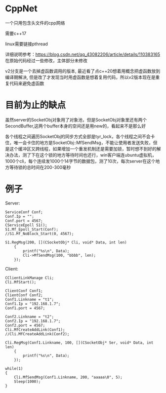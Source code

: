 # CppNet
一个只用包含头文件的cpp网络

需要c++17

linux需要链接pthread

详细说明参考：https://blog.csdn.net/qq_43082206/article/details/110383165 在原始代码经过一些修改，主体部分未修改

v2分支是一个去掉虚函数调用的版本, 最近看了点c++20想着用概念把虚函数放到编译期解决, 但是改了才发现当时用虚函数是想着复用代码，所以v2版本现在是重复代码来避免虚函数

# 目前为止的缺点

虽然server的SocketObj对象用了对象池，但是SocketObj对象里还有两个SecondBuffer,这两个buffer本身的空间还是用new的，看起来不是那么好

各个线程之间遍历SocketObj的同步方式全部是tyr_lock，各个线程之间不会卡住，唯一会卡住的地方是SocketObj::MfSendMsg，不能让使用者发送失败，但是这个缓冲区又跨线程，如果增加一个重发机制还是需要加锁，暂时想不到好的解决办法，测了下在这个锁的地方等待时间也还行，win客户端连ubuntu虚拟机，1000个cli，每个连续发1000个14字节的数据包，测了10次，每次server在这个地方等待锁的总时间在200-300毫秒

# 例子
Server:

    ServiceConf Conf;
    Conf.Ip = "";
    Conf.port = 4567;
    CServiceEpoll S1();
	S1.Mf_Epoll_Start(Conf);
	//S1.Mf_NoBlock_Start(0, 4567);

    S1.RegMsg(200, [](CSocketObj* Cli, void* Data, int len)
        {
            printf("%s\n", Data);
            Cli->MfSendMsg(100, "bbbb", len);
        });

Client:

	CClientLinkManage Cli;
	Cli.MfStart();

	ClientConf Conf1;
	ClientConf Conf2;
	Conf1.Linkname = "t1";
	Conf1.Ip = "192.168.1.7";
	Conf1.port = 4567;

	Conf2.Linkname = "t2";
	Conf2.Ip = "192.168.1.7";
	Conf2.port = 4567;
	Cli.MfCreateAddLink(Conf1);
	//Cli.MfCreateAddLink(Conf2);

	Cli.RegMsg(Conf1.Linkname, 100, [](CSocketObj* Ser, void* Data, int len)
		{
			printf("%s\n", Data);
		});

	while(1)
	{
		Cli.MfSendMsg(Conf1.Linkname, 200, "aaaaa\0", 5);
		Sleep(1000);
	}
